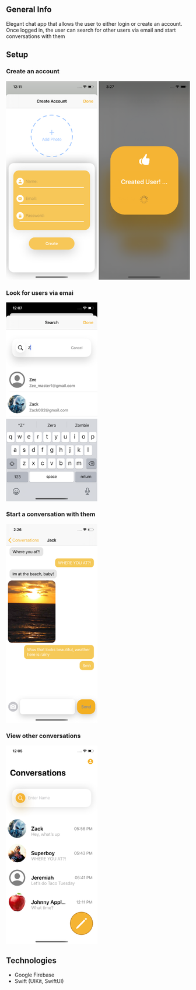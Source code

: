 ## General Info
Elegant chat app that allows the user to either login
or create an account. Once logged in, the user can search
for other users via email and start conversations with them

## Setup 
### Create an account
<img src = "https://github.com/JackPitch/GoodTalk/blob/master/Screenshots/createAccountScreenshot.png" width=250> <img src = "https://github.com/JackPitch/GoodTalk/blob/master/Screenshots/createdUserScreenshot.png" width=250>

### Look for users via emai
<img src = "https://github.com/JackPitch/GoodTalk/blob/master/Screenshots/searchScreenshot.png" width=250>

### Start a conversation with them
<img src = "https://github.com/JackPitch/GoodTalk/blob/master/Screenshots/chatScreenshot.png" width=250>

### View other conversations
<img src = "https://github.com/JackPitch/GoodTalk/blob/master/Screenshots/conversationScreenshot.png" width=250>



## Technologies
 * Google Firebase
 * Swift (UIKit, SwiftUI)
